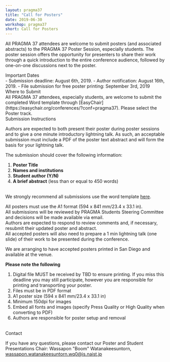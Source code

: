 ```yaml
---
layout: pragma37
title: "Call for Posters"
date: 2019-06-30
workshop: pragma37
short: Call for Posters
---
```



All PRAGMA 37 attendees are welcome to submit posters (and associated
abstracts) to the PRAGMA 37 Poster Session, especially students. The poster
session offers the opportunity for presenters to share their work through a
quick introduction to the entire conference audience, followed by one-on-one
discussions next to the poster.

<div class="border37">Important Dates</div>
- Submission deadline: August 6th, 2019.
- Author notification: August 16th, 2019.
- File submission for free poster printing: September 3rd, 2019

<br>

<div class="border37">Where to Submit</div>
All PRAGMA 37 attendees, especially students, are welcome to submit the
completed Word template through [EasyChair](https://easychair.org/conferences/?conf=pragma37). Please select the Poster track.

<div class="border37">Submission Instructions</div>

Authors are expected to both present their poster during poster sessions and
to give a one minute introductory lightning talk. As such, an acceptable
submission must include a PDF of the poster text abstract and will form the
basis for your lightning talk.


The submission should cover the following information: 

1.	**Poster Title**
2.	**Names and institutions**
3.	**Student author (Y/N)**
4.	**A brief abstract** (less than or equal to 450 words)

<br>
We strongly recommend all submissions use the word template 
<a href="/images/PRAGMA_Poster_Abstract_Template_v1.dotx">here</a>.<br>

All posters must use the A1 format (594 x 841 mm/23.4 x 33.1 in).<br>
All submissions will be reviewed by PRAGMA Students Steering Committee and
decisions will be made available via email.<br>
Authors are expected to respond to review comments and, if necessary, resubmit
their updated poster and abstract.<br>
All accepted posters will also need to prepare a 1 min lightning talk (one
slide) of their work to be presented during the conference.<br>


We are arranging to have accepted posters printed in San Diego and available at
the venue.<br>

<b>Please note the following</b>

1.	Digital file MUST be received by TBD <!--8th April 2019--> to ensure printing.
If you miss this deadline you may still participate, however you are
responsible for printing and transporting your poster.
2.	Files must be in PDF format
3.	A1 poster size (594 x 841 mm/23.4 x 33.1 in)
4.	Minimum 150dpi for images
5.	Embed all fonts and images (specify Press Quality or High Quality when
converting to PDF)
6.	Authors are responsible for poster setup and removal

<br>

<div class="border37">Contact</div>

If you have any questions, please contact our Poster and Student Presentations
Chair:
Wassapon "Boom" Watanakeesuntorn, wassapon.watanakeesuntorn.wq0@is.naist.jp

